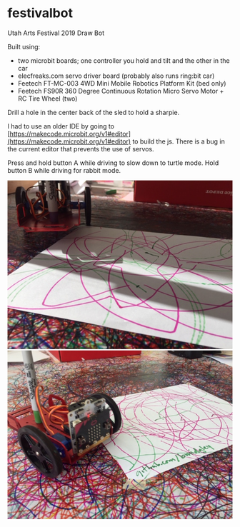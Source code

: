 # festivalbot
Utah Arts Festival 2019 Draw Bot

Built using:

* two microbit boards; one controller you hold and tilt and the other in the car
* elecfreaks.com servo driver board (probably also runs ring:bit car)
* Feetech FT-MC-003 4WD Mini Mobile Robotics Platform Kit (bed only)
* Feetech FS90R 360 Degree Continuous Rotation Micro Servo Motor + RC Tire Wheel (two)

Drill a hole in the center back of the sled to hold a sharpie.

I had to use an older IDE by going to [https://makecode.microbit.org/v1#editor](https://makecode.microbit.org/v1#editor) to build the js. There is a bug in the current editor that prevents the use of servos.

Press and hold button A while driving to slow down to turtle mode. Hold button B while driving for rabbit mode.

![Flowerpetal](IMG_6214.JPG)
![Readypic](IMG_6211.JPG)
